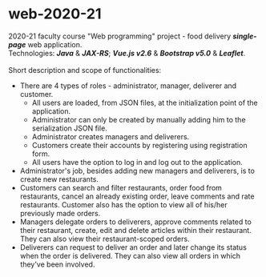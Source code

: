 # web-2020-21

2020-21 faculty course "Web programming" project - food delivery **_single-page_** web application. <br>
Technologies: _**Java**_ & _**JAX-RS**_; _**Vue.js v2.6**_ & _**Bootstrap v5.0**_ & _**Leaflet**_. <br><br>
Short description and scope of functionalities:
* There are 4 types of roles - administrator, manager, deliverer and customer.
  * All users are loaded, from JSON files, at the initialization point of the application.
  * Administrator can only be created by manually adding him to the serialization JSON file.
  * Administrator creates managers and deliverers.
  * Customers create their accounts by registering using registration form.
  * All users have the option to log in and log out to the application.
* Administrator's job, besides adding new managers and deliverers, is to create new restaurants. 
* Customers can search and filter restaurants, order food from restaurants, cancel an already existing order, leave comments and rate restaurants. Customer also has the option to view all of his/her previously made orders.
* Managers delegate orders to deliverers, approve comments related to their restaurant, create, edit and delete articles within their restaurant. They can also view their restaurant-scoped orders.
* Deliverers can request to deliver an order and later change its status when the order is delivered. They can also view all orders in which they've been involved.
